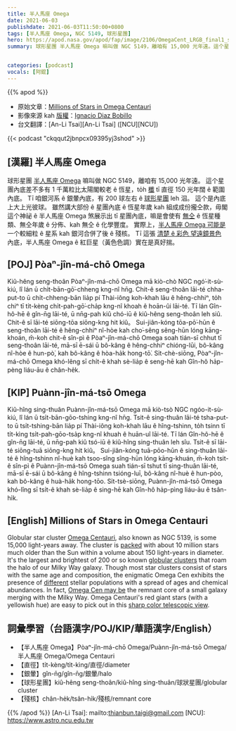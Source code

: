 ```yaml
---
title: 半人馬座 Omega
date: 2021-06-03
publishdate: 2021-06-03T11:50:00+0800
tags: [半人馬座 Omega, NGC 5149, 球形星團]
hero: https://apod.nasa.gov/apod/fap/image/2106/OmegaCent_LRGB_final1_small.jpg
summary: 球形星團 半人馬座 Omega 嘛叫做 NGC 5149，離咱有 15,000 光年遠。這个星團內底差不多有 1 千萬粒比太陽閣較老 ê 恆星，to̍h 櫼 tī 直徑 150 光年闊 ê 範圍內底。


categories: [podcast]
vocals: [阿錕]
---
```


{{% apod %}}

- 原始文章：[Millions of Stars in Omega Centauri](https://apod.nasa.gov/apod/ap210603.html)
- 影像來源 kah [版權][copyright]：[Ignacio Diaz Bobillo](http://www.pampaskies.com/gallery3/index.php)
- 台文翻譯：[An-Li Tsai][An-Li Tsai] ([NCU][NCU])

{{< podcast "ckqqut2jbnpcx09395yj3shod" >}}

## [漢羅] 半人馬座 Omega

球形星團 [半人馬座 Omega][Omega Centauri] 嘛叫做 NGC 5149，離咱有 15,000 光年遠。
這个星團內底差不多有 1 千萬粒比太陽閣較老 ê 恆星，to̍h [櫼][packed] tī 直徑 150 光年闊 ê 範圍內底。
Tī 咱銀河系 ê 銀暈內底，有 200 球左右 ê [球形星團][globular clusters] leh 泅。
這个是內底上大上光彼球。
雖然講大部份 ê 星團內底 ê 恆星年歲 kah 組成成份攏仝款，毋閣這个神祕 ê 半人馬座 Omega 煞展示出 tī 星團內底，嘛是會使有 [無仝][different] ê 恆星種類、無仝年歲 ê 分佈、kah 無仝 ê 化學豐度。
實際上，[半人馬座 Omega 可能是][Omega Cen may be] 一个較細粒 ê 星系 kah 銀河合併了後 ê 殘核。
Tī 這張 [清楚 ê 彩色 望遠鏡景色][sharp color telescopic view] 內底，半人馬座 Omega ê 紅巨星（黃色色調）實在是真好揣。


## [POJ] Pòaⁿ-jîn-má-chō Omega

Kiû-hêng seng-thoân Pòaⁿ-jîn-má-chō Omega mā kiò-chò NGC ngó͘-it-sù-kiú, lî lán ū chi̍t-bān-gō͘-chheng kng-nî hn̄g.
Chit-ê seng-thoân lāi-té chha-put-to ū chi̍t-chheng-bān lia̍p pí Thài-iông koh-khah lāu ê hêng-chhiⁿ, to̍h chiⁿ tī ti̍t-kèng chi̍t-pah-gō͘-cha̍p kng-nî khoah ê hoān-ûi lāi-té.
Tī lán Gîn-hô-hē ê gîn-n̄g lāi-té, ū nn̄g-pah kiû chó-iū ê kiû-hêng seng-thoân leh siû.
Chit-ê sī lāi-té siōng-tōa siōng-kng hit kiû。
Sui-jiân-kóng tōa-pō͘-hūn ê seng-thoân lāi-té ê hêng-chhiⁿ nî-hòe kah cho͘-sêng sêng-hūn lóng kāng-khoán, m̄-koh chit-ê sîn-pì ê Pòaⁿ-jîn-má-chō Omega soah tián-sī chhut tī seng-thoân lāi-té, mā-sī ē-sái ū bô-kâng ê hêng-chhiⁿ chióng-lūi, bô-kâng nî-hòe ê hun-pò͘, kah bô-kâng ê hòa-ha̍k hong-tō͘.
Si̍t-chè-siōng, Pòaⁿ-jîn-má-chō Omega khó-lêng sī chi̍t-ê khah sè-lia̍p ê seng-hē kah Gîn-hô ha̍p-pèng liáu-āu ê chân-he̍k.




## [KIP] Puànn-jîn-má-tsō Omega

Kiû-hîng sing-thuân Puànn-jîn-má-tsō Omega mā kiò-tsò NGC ngóo-it-sù-kiú, lî lán ū tsi̍t-bān-gōo-tshing kng-nî hn̄g.
Tsit-ê sing-thuân lāi-té tsha-put-to ū tsi̍t-tshing-bān lia̍p pí Thài-iông koh-khah lāu ê hîng-tshinn, to̍h tsinn tī ti̍t-kìng tsi̍t-pah-gōo-tsa̍p kng-nî khuah ê huān-uî lāi-té.
Tī lán Gîn-hô-hē ê gîn-n̄g lāi-té, ū nn̄g-pah kiû tsó-iū ê kiû-hîng sing-thuân leh sîu.
Tsit-ê sī lāi-té siōng-tuā siōng-kng hit kiû。
Sui-jiân-kóng tuā-pōo-hūn ê sing-thuân lāi-té ê hîng-tshinn nî-huè kah tsoo-sîng sîng-hūn lóng kāng-khuán, m̄-koh tsit-ê sîn-pì ê Puànn-jîn-má-tsō Omega suah tián-sī tshut tī sing-thuân lāi-té, mā-sī ē-sái ū bô-kâng ê hîng-tshinn tsióng-luī, bô-kâng nî-huè ê hun-pòo, kah bô-kâng ê huà-ha̍k hong-tōo.
Si̍t-tsè-siōng, Puànn-jîn-má-tsō Omega khó-lîng sī tsi̍t-ê khah sè-lia̍p ê sing-hē kah Gîn-hô ha̍p-pìng liáu-āu ê tsân-hi̍k.




## [English] Millions of Stars in Omega Centauri

Globular star cluster [Omega Centauri][Omega Centauri], also known as NGC 5139, is some 15,000 light-years away.
The cluster is [packed][packed] with about 10 million stars much older than the Sun within a volume about 150 light-years in diameter.
It's the largest and brightest of 200 or so known [globular clusters][globular clusters] that roam the halo of our Milky Way galaxy.
Though most star clusters consist of stars with the same age and composition, the enigmatic Omega Cen exhibits the presence of [different][different] stellar populations with a spread of ages and chemical abundances.
In fact, [Omega Cen may be][Omega Cen may be] the remnant core of a small galaxy merging with the Milky Way.
Omega Centauri's red giant stars (with a yellowish hue) are easy to pick out in this [sharp color telescopic view][sharp color telescopic view].


## 詞彙學習（台語漢字/POJ/KIP/華語漢字/English）

- 【半人馬座 Omega】Pòaⁿ-jîn-má-chō Omega/Puànn-jîn-má-tsō Omega/半人馬座 Omega/Omega Centauri
- 【直徑】ti̍t-kèng/ti̍t-kìng/直徑/diameter
- 【銀暈】gîn-n̄g/gîn-n̄g/銀暈/halo
- 【球形星團】kiû-hêng seng-thoân/kiû-hîng sing-thuân/球狀星團/globular cluster
- 【殘核】chân-he̍k/tsân-hi̍k/殘核/remnant core


{{% /apod %}}
[An-Li Tsai]: mailto:thianbun.taigi@gmail.com
[NCU]: https://www.astro.ncu.edu.tw

[copyright]: https://apod.nasa.gov/apod/fap/lib/about_apod.html#srapply

[Omega Centauri]:http://earthsky.org/clusters-nebulae-galaxies/omega-centauri-milky-ways-prize-star-cluster
[packed]:https://apod.nasa.gov/apod/ap080906.html
[globular clusters]:http://en.wikipedia.org/wiki/Globular_clusters
[different]:http://arxiv.org/abs/0912.4176
[Omega Cen may be]:http://www.spacetelescope.org/news/html/heic0809.html
[sharp color telescopic view]:http://www.pampaskies.com/gallery3/Deep-Space-Objects/OmegaCent_LRGB_final1_small

